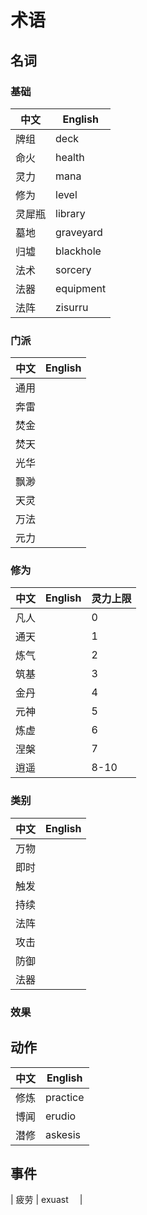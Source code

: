 # 术语

## 名词

### 基础

| 中文   | English   |
| ------ | --------- |
| 牌组   | deck      |
| 命火   | health    |
| 灵力   | mana      |
| 修为   | level     |
| 灵犀瓶 | library   |
| 墓地   | graveyard |
| 归墟   | blackhole |
| 法术   | sorcery   |
| 法器   | equipment |
| 法阵   | zisurru   |

### 门派

| 中文 | English |
| ---- | ------- |
| 通用 |         |
| 奔雷 |         |
| 焚金 |         |
| 焚天 |         |
| 光华 |         |
| 飘渺 |         |
| 天灵 |         |
| 万法 |         |
| 元力 |         |

### 修为

| 中文 | English | 灵力上限 |
| ---- | ------- | -------- |
| 凡人 |         | 0        |
| 通天 |         | 1        |
| 炼气 |         | 2        |
| 筑基 |         | 3        |
| 金丹 |         | 4        |
| 元神 |         | 5        |
| 炼虚 |         | 6        |
| 涅槃 |         | 7        |
| 逍遥 |         | 8-10     |

### 类别

| 中文 | English |
| ---- | ------- |
| 万物 |         |
| 即时 |         |
| 触发 |         |
| 持续 |         |
| 法阵 |         |
| 攻击 |         |
| 防御 |         |
| 法器 |         |

### 效果

## 动作

| 中文 | English  |
| ---- | -------- |
| 修炼 | practice |
| 博闻 | erudio   |
| 潜修 | askesis  |

## 事件

| 疲劳 | exuast 　|